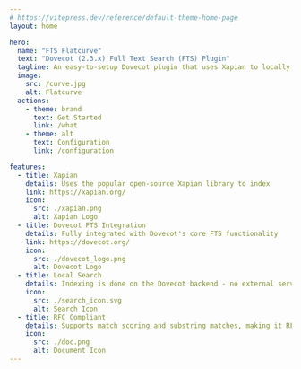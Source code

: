 ```yaml
---
# https://vitepress.dev/reference/default-theme-home-page
layout: home

hero:
  name: "FTS Flatcurve"
  text: "Dovecot (2.3.x) Full Text Search (FTS) Plugin"
  tagline: An easy-to-setup Dovecot plugin that uses Xapian to locally index messages
  image:
    src: /curve.jpg
    alt: Flatcurve
  actions:
    - theme: brand
      text: Get Started
      link: /what
    - theme: alt
      text: Configuration
      link: /configuration

features:
  - title: Xapian
    details: Uses the popular open-source Xapian library to index
    link: https://xapian.org/
    icon:
      src: ./xapian.png
      alt: Xapian Logo
  - title: Dovecot FTS Integration
    details: Fully integrated with Dovecot's core FTS functionality
    link: https://dovecot.org/
    icon:
      src: ./dovecot_logo.png
      alt: Dovecot Logo
  - title: Local Search
    details: Indexing is done on the Dovecot backend - no external service needed
    icon:
      src: ./search_icon.svg
      alt: Search Icon
  - title: RFC Compliant
    details: Supports match scoring and substring matches, making it RFC 3501 (IMAP4rev1) compliant (although substring searches are off by default)
    icon:
      src: ./doc.png
      alt: Document Icon
---
```

